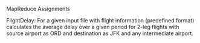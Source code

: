MapReduce Assignments

FlightDelay: For a given input file with flight information (predefined format) calculates the average delay over a given period for 2-leg flights with source airport as ORD and destination as JFK and any intermediate airport.

